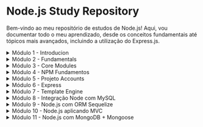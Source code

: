 # Node.js Study Repository
Bem-vindo ao meu repositório de estudos de Node.js! Aqui, vou documentar todo o meu aprendizado, desde os conceitos fundamentais até tópicos mais avançados, incluindo a utilização do Express.js.

<!--Divisão do módulo 1-->

<details>
    <summary>
        Módulo 1 - Introducion
    </summary>
    <br>
    
>Nesta seção, aprendi os fundamentos essenciais para começar com Node.js

1. O que é Node.js – Entendimento básico sobre o que é o Node.js, um ambiente de execução para JavaScript no lado do servidor.
 
2. npm – O que é o npm (Node Package Manager), seu uso para gerenciar pacotes e dependências.

3. Instalação – Como instalar o Node.js em diferentes sistemas operacionais (Windows e Linux), além do VS Code e Cmder, ferramentas de desenvolvimento.
 
4. Primeiros passos com Node.js – Execução de scripts básicos no Node.js, incluindo a criação do primeiro programa e uso de módulos.

</details>

<!--Divisão do módulo 2-->

<details>
    <summary>
        Módulo 2 - Fundamentals
    </summary>
    <br>
    
>Nesta seção, aprofundei meus conhecimentos em Node.js, explorando conceitos essenciais.

1. Módulos – Entendimento do que são módulos, incluindo internos e externos, e a diferença entre importação e exportação de módulos.

2. Core Modules – Uma visão sobre os módulos nativos do Node.js e sua utilidade.
Argumentos da linha de comando – Como ler e manipular argumentos fornecidos ao executar scripts no terminal.

3. Console e visualização – Técnicas para melhorar a visualização no console e a manipulação de dados de entrada.

4. Event Loop e Event Emitter – Conceitos do Event Loop e o funcionamento do Event Emitter para lidar com eventos no Node.js.

5. Execução síncrona e assíncrona – Diferença entre operações síncronas e assíncronas no Node.js.

6. Tratamento de erros – Como o Node.js gerencia erros e boas práticas para tratá-los.
    
</details>

<!--Divisão do módulo 3-->

<details>
    <summary>
        Módulo 3 - Core Modules
    </summary>
    <br>
    
>Nesta seção, aprofundei meus conhecimentos em Core Modules do Node!

1. Module http: Como instanciar um servidor. Usei a classe createServer para criar o servidor e listen para definir a porta da aplicação. No exemplo prático, retornei um HTML para a página.

2. Module url: - O módulo url serve para isolar uma URL que passamos para o método parse. Podemos resgatar: host, path, search, query e etc. A partir desses dados, podemos alterar a lógica do nosso programa. Usei para definir a lógica quando tivesse entrada de argumentos pela url do servidor http.

3. Module File System: O módulo File System (ou 'fs') é utilizado para manipular arquivos e diretórios. Usei para renderizar um arquivo HTML em um servidor http.

4. Module path: Serve para manipulação de caminhos de arquivos. Utilizei diversos módulos para saber mais sobre um path fictício e também fiz a criação de um path dinâmico.

</details>

<!--Divisão do módulo 4-->

<details>
    <summary>
        Módulo 4 - NPM Fundamentos
    </summary>
    <br>
    
>Nesta seção, aprofundei meus conhecimentos em Gerenciamento de Pacotes Node com npm.

1. Podemos gerenciar pacotes, configurar projeto e rodar scripts.

2. A criação de um projeto NPM sempre gera um arquivo package.json. Visualizei como funciona a organização desse arquivo.

3. Instalar módulos em ambiente de desenvolvimento.

4. Executando scripts com NPX.


</details>

<!--Divisão do módulo 5-->

<details>
    <summary>
        Módulo 5 - Projeto Accounts
    </summary>
    <br>
    
>Criação de um projeto utilizando todos os conceitos e tecnologias aprendidas até o momento

1. Projeto roda no terminal, contém criação de conta, manipulação de saldo e estilização das opcções

2.  Foram utilizados módulos internos como por exemplo o File System e módulos externos como o Chalk e Inquirer

3.  Criação de fluxo de lógica com estruturas do Node.js

4. Organização de funções para cada tarefa

</details>

<!--Divisão do módulo 6-->

<details>
    <summary>
        Módulo 6 - Express
    </summary>
    <br>
    
>Introdução ao Express, framework poderoso para criação e gerenciamento de rotas

1. Foi instalado e feita a execução de alguns parâmetros e Middlewares importantes

2. Middlewares utilizados: Leitura de corpo da requisição, arquivos estáticos, desenvolvimento de middleware

3. Criação e gerenciamento de diversas rotas

</details>

<!--Divisão do módulo 7-->

<details>
    <summary>
        Módulo 7 - Template Engine
    </summary>
    <br>
    
> Aqui foi desenvolvido aplicações e conceitos de Template Engines (Handlebars)

1. Criação de Layouts com Handlebars

2. Estruturas de controle e condicionais

3. Integrando CSS com Handlebars

4. Utilizando Partials 

</details>

<!--Divisão do módulo 8-->

<details>
    <summary>
        Módulo 8 - Integração Node com MySQL
    </summary>
    <br>
    
> Neste módulo foi abordado sobre instalação, gerenciamento e integração do MySQL com Node.js

1. Instalação e aplicação do MySQL nos ambiente de Linux e Windows 

2. Ferramenta de visualização Workbench
 
3. Operações básicas no banco com Node.js: Criação de tabelas, inserção/remoção de dados, preenchimento de formulário, atualização de registro 

4. Implementação de Connection Pool

</details>

<!--Divisão do módulo 9-->

<details>
    <summary>
        Módulo 9 - Node.js com ORM Sequelize
    </summary>
    <br>
    
> Neste módulo foi abordado sobre Sequelize e como utilizamos essa ferramenta para desenvolver conexão e gerenciamento de funcções do banco de dados mais facilmente.

1. IInstalação e aplicação do Sequelize em rotas Express

2. Criando Models: User e Address
 
3. Métodos de banco de dados: Inserção, resgate e exclusão

4. Relacionamento entre as tabelas 

</details>

<!--Divisão do módulo 10-->

<details>
    <summary>
        Módulo 10 - Node.js aplicando MVC
    </summary>
    <br>
    
> Neste módulo foi abordado sobre a arquitetura MVC (Model, View, Controller). Como aplicar em projetos, mantendo a boa prática para escalabilidade da aplicação.

1. Conceitos de MVC e suas camadas

2. Criação de rotas, models, views, controllers
 
3. Chamada de camadas por meio do import

4. Foi realizado um projeto prático de tarefas, aplicando o modelo MVC

</details>

<!--Divisão do módulo 11-->

<details>
    <summary>
        Módulo 11 - Node.js com MongoDB + Mongoose
    </summary>
    <br>
    
> Desenvolvido uma aplicação com Node.js e MongoDB, a aplicação trata-se de um CRUD de empresas que gerenciam estacionamentos.

1. Estruturado no modelo MVC para futuras melhorias

2. Front-end interativo e moderno
 
3. Conta com todas as operações CRUD

4. Foi implementado o Mongoose ODM, deixando o projeto mais focado na regra de negócio

</details>
